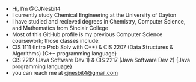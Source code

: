 -  Hi, I’m @CJNesbit4
-  I currently study Chemical Engineering at the University of Dayton
-  I have studied and recieved degrees in Chemistry, Computer Science, and Mathematics from Sinclair College
-  Most of this GitHub profile is my previous Computer Science coursework; those classes include:
-  CIS 1111 (Intro Prob Solv with C++) & CIS 2207 (Data Structures & Algorithms) {C++ programming language}
-  CIS 2212 (Java Software Dev 1) & CIS 2217 (Java Software Dev 2) {Java programming language}
-  you can reach me at cjnesbit4@gmail.com

<!---
CJNesbit4/CJNesbit4 is a ✨ special ✨ repository because its `README.md` (this file) appears on your GitHub profile.
You can click the Preview link to take a look at your changes.
--->
